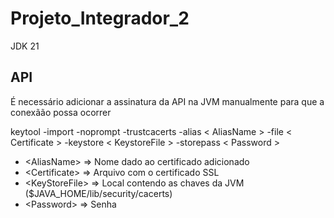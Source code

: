 # Projeto_Integrador_2

JDK 21

## API 

É necessário adicionar a assinatura da API na JVM manualmente para que a conexãão possa ocorrer   


keytool -import -noprompt -trustcacerts -alias < AliasName > -file < Certificate > -keystore < KeystoreFile > -storepass < Password >

- \<AliasName> => Nome dado ao certificado adicionado
- \<Certificate> => Arquivo com o certificado SSL
- \<KeyStoreFile> => Local contendo as chaves da JVM ($JAVA_HOME/lib/security/cacerts) 
- \<Password> => Senha